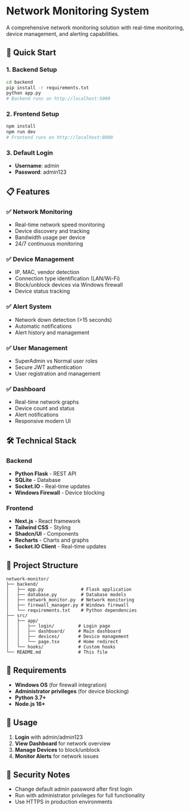 # Network Monitoring System

A comprehensive network monitoring solution with real-time monitoring, device management, and alerting capabilities.

## 🚀 Quick Start

### 1. Backend Setup
```bash
cd backend
pip install -r requirements.txt
python app.py
# Backend runs on http://localhost:5000
```

### 2. Frontend Setup
```bash
npm install
npm run dev
# Frontend runs on http://localhost:8000
```

### 3. Default Login
- **Username**: admin
- **Password**: admin123

## 📋 Features

### ✅ Network Monitoring
- Real-time network speed monitoring
- Device discovery and tracking
- Bandwidth usage per device
- 24/7 continuous monitoring

### ✅ Device Management
- IP, MAC, vendor detection
- Connection type identification (LAN/Wi-Fi)
- Block/unblock devices via Windows firewall
- Device status tracking

### ✅ Alert System
- Network down detection (>15 seconds)
- Automatic notifications
- Alert history and management

### ✅ User Management
- SuperAdmin vs Normal user roles
- Secure JWT authentication
- User registration and management

### ✅ Dashboard
- Real-time network graphs
- Device count and status
- Alert notifications
- Responsive modern UI

## 🛠️ Technical Stack

### Backend
- **Python Flask** - REST API
- **SQLite** - Database
- **Socket.IO** - Real-time updates
- **Windows Firewall** - Device blocking

### Frontend
- **Next.js** - React framework
- **Tailwind CSS** - Styling
- **Shadcn/UI** - Components
- **Recharts** - Charts and graphs
- **Socket.IO Client** - Real-time updates

## 📁 Project Structure

```
network-monitor/
├── backend/
│   ├── app.py              # Flask application
│   ├── database.py         # Database models
│   ├── network_monitor.py  # Network monitoring
│   ├── firewall_manager.py # Windows firewall
│   └── requirements.txt    # Python dependencies
├── src/
│   ├── app/
│   │   ├── login/         # Login page
│   │   ├── dashboard/     # Main dashboard
│   │   ├── devices/       # Device management
│   │   └── page.tsx       # Home redirect
│   └── hooks/             # Custom hooks
└── README.md              # This file
```

## 🔧 Requirements

- **Windows OS** (for firewall integration)
- **Administrator privileges** (for device blocking)
- **Python 3.7+**
- **Node.js 16+**

## 🎯 Usage

1. **Login** with admin/admin123
2. **View Dashboard** for network overview
3. **Manage Devices** to block/unblock
4. **Monitor Alerts** for network issues

## 🚨 Security Notes

- Change default admin password after first login
- Run with administrator privileges for full functionality
- Use HTTPS in production environments
